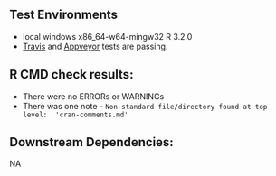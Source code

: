 ## Test Environments
+ local windows x86_64-w64-mingw32 R 3.2.0
+ [Travis](https://travis-ci.org/ropensci/neotoma) and [Appveyor](https://ci.appveyor.com/project/sckott/neotoma/branch/master) tests are passing.

## R CMD check results:
+ There were no ERRORs or WARNINGs
+ There was one note - `Non-standard file/directory found at top level:  'cran-comments.md'`

## Downstream Dependencies:
NA